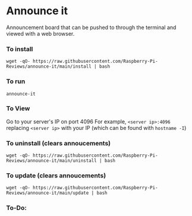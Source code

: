# Announce it
Announcement board that can be pushed to through the terminal and viewed with a web browser.

### To install
`wget -qO- https://raw.githubusercontent.com/Raspberry-Pi-Reviews/announce-it/main/install | bash`

### To run
`announce-it`

### To View
Go to your server's IP on port 4096
For example, `<server ip>:4096` replacing `<server ip>` with your IP (which can be found with `hostname -I`)

### To uninstall (clears annoucements)
`wget -qO- https://raw.githubusercontent.com/Raspberry-Pi-Reviews/announce-it/main/uninstall | bash`


### To update (clears annoucements)
`wget -qO- https://raw.githubusercontent.com/Raspberry-Pi-Reviews/announce-it/main/update | bash`

### To-Do:  

